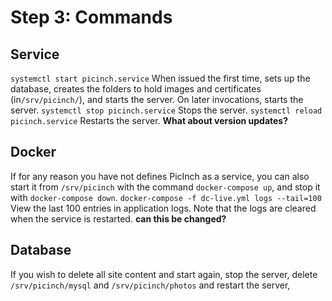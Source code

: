 
# Step 3: Commands
## Service
`systemctl start picinch.service` When issued the first time, sets up the database, creates the folders to hold images and certificates (in`/srv/picinch/`), and starts the server. On later invocations, starts the server.
`systemctl stop picinch.service` Stops the server.
`systemctl reload picinch.service` Restarts the server. **What about version updates?**
## Docker
If for any reason you have not defines PicInch as a service, you can also start it from `/srv/picinch` with the command `docker-compose up`, and stop it with `docker-compose down`.
`docker-compose -f dc-live.yml logs --tail=100` View the last 100 entries in application logs. Note that the logs are cleared when the service is restarted. **can this be changed?**
## Database
If you wish to delete all site content and start again, stop the server, delete `/srv/picinch/mysql` and `/srv/picinch/photos` and restart the server,